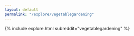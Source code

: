 ```yaml
---
layout: default
permalink: "/explore/vegetablegardening"
---
```


{% include explore.html subreddit="vegetablegardening" %}
